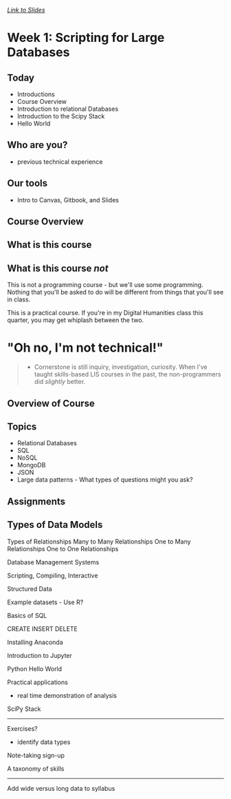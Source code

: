 _[Link to Slides](http://www.porganized.com/Scripting-Course/slides/01-introduction.html)_


# Week 1: Scripting for Large Databases

## Today

- Introductions
- Course Overview
- Introduction to relational Databases
- Introduction to the Scipy Stack
- Hello World

## Who are you?

- previous technical experience

## Our tools

- Intro to Canvas, Gitbook, and Slides

## Course Overview

## What is this course

## What is this course *not*

This is not a programming course - but we'll use some programming. Nothing that you'll be asked to do will be different from things that you'll see in class.

This is a practical course. If you're in my Digital Humanities class this quarter, you may get whiplash between the two.

# "Oh no, I'm not technical!"

>- Cornerstone is still inquiry, investigation, curiosity. When I've taught skills-based LIS courses in the past, the non-programmers did *slightly* better.  

## Overview of Course

## Topics

- Relational Databases
- SQL
- NoSQL
- MongoDB
- JSON
- Large data patterns - What types of questions might you ask?

## Assignments

## Types of Data Models

Types of Relationships
Many to Many Relationships
One to Many Relationships
One to One Relationships

Database Management Systems

Scripting, Compiling, Interactive


Structured Data

Example datasets - Use R?

Basics of SQL

CREATE
INSERT
DELETE

Installing Anaconda

Introduction to Jupyter

Python Hello World

Practical applications
- real time demonstration of analysis

SciPy Stack

-----

Exercises?
- identify data types

Note-taking sign-up

A taxonomy of skills

----

Add wide versus long data to syllabus



```python

```
